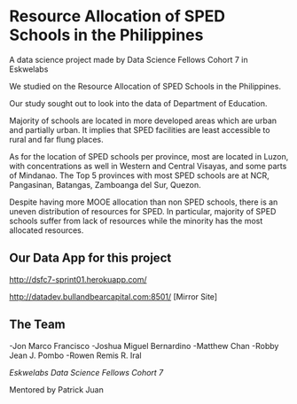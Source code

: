 # Resource Allocation of SPED Schools in the Philippines

A data science project made by Data Science Fellows Cohort 7 in Eskwelabs

We studied on the Resource Allocation of SPED Schools in the Philippines. 

Our study sought out to look into the data of Department of Education. 

Majority of schools are located in more developed areas which are urban and partially urban. It implies that SPED facilities are least accessible to rural and far flung places.

As for the location of SPED schools per province, most are located in Luzon, with concentrations as well in Western and Central Visayas, and some parts of Mindanao. The Top 5 provinces with most SPED schools are at NCR, Pangasinan, Batangas, Zamboanga del Sur, Quezon.

Despite having more MOOE allocation than non SPED schools, there is an uneven distribution of resources for SPED. In particular, majority of SPED schools suffer from lack of resources while the minority has the most allocated resources.

## Our Data App for this project

http://dsfc7-sprint01.herokuapp.com/

http://datadev.bullandbearcapital.com:8501/ [Mirror Site]


## The Team
-Jon Marco Francisco
-Joshua Miguel Bernardino
-Matthew Chan
-Robby Jean J. Pombo
-Rowen Remis R. Iral

*Eskwelabs Data Science Fellows Cohort 7*

Mentored by Patrick Juan



